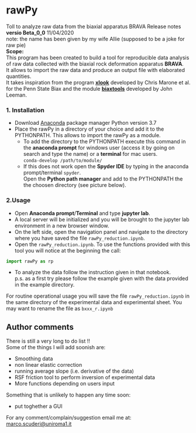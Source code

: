 # rawPy
Toll to analyze raw data from the biaxial apparatus BRAVA
Release notes  
**versio Beta_0_0** 11/04/2020  
note: the name has been given by my wife Allie (supposed to be a joke for raw pie)  
**Scope:**  
This program has been created to build a tool for reproducible data analysis of raw data collected with the biaxial rock deformation apparatus **BRAVA**.  
It allows to import the raw data and produce an output file with elaborated quantities.  
It takes inspiration from the program [**xlook**](https://github.com/PennStateRockandSedimentMechanics/xlook) developed by Chris Marone et al. for the Penn State Biax and the module [**biaxtools**](https://github.com/jrleeman/biaxtools) developed by John Leeman.  

### 1. Installation ###  
- Download [Anaconda](https://www.anaconda.com/distribution/) package manager Python version 3.7
- Place the rawPy in a directory of your choice and add it to the PYTHONPATH. This allows to import the rawPy as a module.  
    - To add the directory to the PYTHONPATH execute this command in the **anaconda prompt** for windows user (access it by going on search and type the name) or a **terminal** for mac users.  
`conda-develop /path/to/module/`  
    - If this does not work open the **Spyder IDE** by typing in the anaconda prompt/terminal `spyder`.  
Open the **Python path manager** and add to the PYTHONPATH the the choosen directory (see picture below).  

### 2.Usage ###
- Open **Anaconda prompt**/**Terminal** and type **jupyter lab**.  
- A local server will be initialized and you will be brought to the jupyter lab environment in a new browser window.  
- On the left side, open the navigation panel and navigate to the directory where you have saved the file `rawPy_reduction.ipynb`.  
- Open the `rawPy_reduction.ipynb`. To use the functions provided with this tool you will notice at the beginning the call:  
```python 
import rawPy as rp 
```
- To analyze the data follow the instruction given in that notebook.  
p.s. as a first try please follow the example given with the data provided in the example directory.  

For routine operational usage you will save the file `rawPy_reduction.ipynb` in the same directory of the experimental data and experimental sheet. You may want to rename the file as `bxxx_r.ipynb`  

## Author comments ##  
There is still a very long to do list !!  
Some of the things I will add soonish are: 
- Smoothing data 
- non linear elastic correction  
- running average slope (i.e. derivative of the data)
- RSF friction tool to perform inversion of experimental data  
- More functions depending on users input  

Something that is unlikely to happen any time soon: 
- put toghether a GUI 

For any comment/complain/suggestion email me at: marco.scuderi@uniroma1.it
